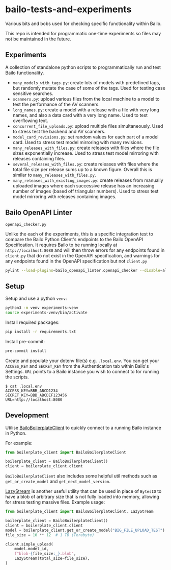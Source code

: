 # bailo-tests-and-experiments

Various bits and bobs used for checking specific functionality within Bailo.

This repo is intended for programmatic one-time experiments so files may not be maintained in the future.

## Experiments

A collection of standalone python scripts to programmatically run and test Bailo functionality.

- `many_models_with_tags.py`: create lots of models with predefined tags, but randomly mutate the case of some of the tags. Used for testing case sensitive searches.
- `scanners.py`: upload various files from the local machine to a model to test the performance of the AV scanners.
- `long_names.py`: create a model with a release with a file with very long names, and also a data card with a very long name. Used to test overflowing text.
- `concurrent_file_uploads.py`: upload multiple files simultaneously. Used to stress test the backend and AV scanners.
- `model_card_revisions.py`: set random values for each part of a model card. Used to stress test model mirroring with many revisions.
- `many_releases_with_files.py`: create releases with files where the file sizes exponentially increase. Used to stress test model mirroring with releases containing files.
- `several_releases_with_files.py`: create releases with files where the total file size per release sums up to a known figure. Overall this is similar to `many_releases_with_files.py`.
- `many_releases_with_existing_images.py`: create releases from manually uploaded images where each successive release has an increasing number of images (based off triangular numbers). Used to stress test model mirroring with releases containing images.

## Bailo OpenAPI Linter

`openapi_checker.py`

Unlike the each of the experiments, this is a specific integration test to compare the Bailo Python Client's endpoints to the Bailo OpenAPI Specification. It requires Bailo to be running locally at `http://localhost:8080` and will then throw errors for any endpoints found in `client.py` that do not exist in the OpenAPI specification, and warnings for any endpoints found in the OpenAPI specification but not `client.py`

```bash
pylint --load-plugins=bailo_openapi_linter.openapi_checker --disable=all --enable=endpoint-not-covered,endpoint-unknown --jobs=1 <path/to/bailo/lib/python/src/bailo/core/client.py>
```

## Setup

Setup and use a python `venv`:

```bash
python3 -m venv experiments-venv
source experiments-venv/bin/activate
```

Install required packages:

```bash
pip install -r requirements.txt
```

Install pre-commit:

```bash
pre-commit install
```

Create and populate your dotenv file(s) e.g. `.local.env`. You can get your `ACCESS_KEY` and `SECRET_KEY` from the Authentication tab within Bailo's Settings.
`URL` points to a Bailo instance you wish to connect to for running the scripts.

```console
$ cat .local.env
ACCESS_KEY=BBB_ABCD1234
SECRET_KEY=BBB_ABCDEF123456
URL=http://localhost:8080
```

## Development

Utilise [BailoBoilerplateClient](./boilerplate_client.py) to quickly connect to a running Bailo instance in Python.

For example:

```python
from boilerplate_client import BailoBoilerplateClient

boilerplate_client = BailoBoilerplateClient()
client = boilerplate_client.client
```

`BailoBoilerplateClient` also includes some helpful util methods such as `get_or_create_model` and `get_next_model_version`.

[LazyStream](./boilerplate_client.py) is another useful utility that can be used in place of `BytesIO` to have a blob of arbitrary size that is not fully loaded into memory, allowing for stress testing massive files. Example usage:

```python
from boilerplate_client import BailoBoilerplateClient, LazyStream

boilerplate_client = BailoBoilerplateClient()
client = boilerplate_client.client
model = boilerplate_client.get_or_create_model("BIG_FILE_UPLOAD_TEST")
file_size = 10 ** 12  # 1 TB (Terabyte)

client.simple_upload(
    model.model_id,
    f"blob-{file_size:_}.blob",
    LazyStream(total_size=file_size),
)
```
